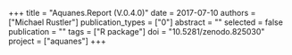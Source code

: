 +++
title = "Aquanes.Report (V.0.4.0)"
date = 2017-07-10
authors = ["Michael Rustler"]
publication_types = ["0"]
abstract = ""
selected = false
publication = ""
tags = ["R package"]
doi = "10.5281/zenodo.825030"
project = ["aquanes"]
+++

